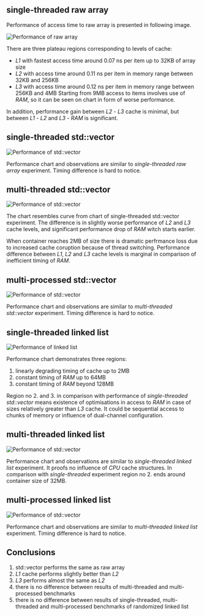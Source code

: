 ## <a name="top"></a>single-threaded raw array

Performance of access time to raw array is presented in following image.

![Performance of raw array](gcc/plot_array_st.png "Performance of raw array")

There are three plateau regions corresponding to levels of cache:
- *L1* with fastest access time around 0.07 ns per item up to 32KB of array size
- *L2* with access time around 0.11 ns per item in memory range between 32KB and 256KB
- *L3* with access time around 0.12 ns per item in memory range between 256KB and 4MB
Starting from 9MB access to items involves use of *RAM*, so it can be seen on chart in form of worse performance.

In addition, performance gain between *L2* - *L3* cache is minimal, but between *L1* - *L2* and *L3* - *RAM* is significant.



## single-threaded std::vector

![Performance of std::vector](gcc/plot_vector_st.png "Performance of std::vector")

Performance chart and observations are similar to *single-threaded raw array* experiment. Timing difference is hard to notice.



## multi-threaded std::vector

![Performance of std::vector](gcc/plot_vector_mt.png "Performance of std::vector")

The chart resembles curve from chart of single-threaded std::vector experiment. The difference is in slightly worse performance of *L2* and *L3* cache levels, and significant performance drop of *RAM* witch starts earlier.

When container reaches 2MB of size there is dramatic perfrmance loss due to increased cache coruption because of thread switching. Performance difference between *L1*, *L2* and *L3* cache levels is marginal in comparison of inefficient timing of *RAM*. 



## multi-processed std::vector

![Performance of std::vector](gcc/plot_vector_mp.png "Performance of std::vector")

Performance chart and observations are similar to *multi-threaded std::vector* experiment. Timing difference is hard to notice.



## single-threaded linked list

![Performance of linked list](gcc/plot_cllist_st.png "Performance of linked list")

Performance chart demonstrates three regions:
1. linearly degrading timing of cache up to 2MB
2. constant timing of *RAM* up to 64MB
3. constant timing of *RAM* beyond 128MB

Region no 2. and 3. in comparison with performance of *single-threaded std::vector* means existence of optimisations in access to *RAM* in case of sizes relatively greater than *L3* cache. It could be sequential access to chunks of memory or influence of dual-channel configuration.



## multi-threaded linked list

![Performance of std::vector](gcc/plot_cllist_mt.png "Performance of linked list")

Performance chart and observations are similar to *single-threaded linked list* experiment. It proofs no influence of *CPU* cache structures. In comparison with *single-threaded* experiment region no 2. ends around container size of 32MB. 



## multi-processed linked list

![Performance of std::vector](gcc/plot_cllist_mp.png "Performance of linked list")

Performance chart and observations are similar to *multi-threaded linked list* experiment. Timing difference is hard to notice.



## Conclusions

1. std::vector performs the same as raw array
2. *L1* cache performs slightly better than *L2*
3. *L3* performs almost the same as *L2*
4. there is no difference between results of multi-threaded and multi-processed benchmarks
5. there is no difference between results of single-threaded, multi-threaded and multi-processed benchmarks of randomized linked list

